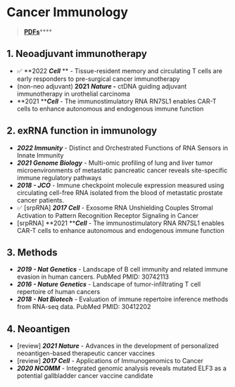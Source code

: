 # Cancer Immunology

> [**PDFs**](https://cloud.tsinghua.edu.cn/d/07d2b19d6b284ebea5ea/?p=%2F1.%20Precision%20Medicine\&mode=list)****

## **1.** Neoadjuvant i**mmunotherapy**

* ✅ **2022 **_**Cell**_** ** - Tissue-resident memory and circulating T cells are early responders to pre-surgical cancer immunotherapy
* (non-neo adjuvant) **2021** _**Nature -**_ ctDNA guiding adjuvant immunotherapy in urothelial carcinoma
* **2021 **_**Cell**_ - The immunostimulatory RNA RN7SL1 enables CAR-T cells to enhance autonomous and endogenous immune function

## **2. exRNA function in immunology**

* _**2022 Immunity**_ - Distinct and Orchestrated Functions of RNA Sensors in Innate Immunity
* _**2021 Genome Biology**_ - Multi-omic profiling of lung and liver tumor microenvironments of metastatic pancreatic cancer reveals site-specific immune regulatory pathways
* _**2018 - JCO**_ - Immune checkpoint molecule expression measured using circulating cell-free RNA isolated from the blood of metastatic prostate cancer patients.
* ✅  \[srpRNA] _**2017 Cell**_ - Exosome RNA Unshielding Couples Stromal Activation to Pattern Recognition Receptor Signaling in Cancer
* \[srpRNA] **2021 **_**Cell**_ - The immunostimulatory RNA RN7SL1 enables CAR-T cells to enhance autonomous and endogenous immune function

## **3. Methods**

* _**2019 - Nat Genetics**_ - Landscape of B cell immunity and related immune evasion in human cancers. PubMed PMID: 30742113
* _**2016 - Nature Genetics**_ - Landscape of tumor-infiltrating T cell repertoire of human cancers
* _**2018 - Nat Biotech**_ - Evaluation of immune repertoire inference methods from RNA-seq data. PubMed PMID: 30412202

## 4. Neoantigen

* \[review] _**2021 Nature**_ - Advances in the development of personalized neoantigen-based therapeutic cancer vaccines
* \[review] _**2017 Cell**_ - Applications of Immunogenomics to Cancer
* _**2020 NCOMM**_ - Integrated genomic analysis reveals mutated ELF3 as a potential gallbladder cancer vaccine candidate
